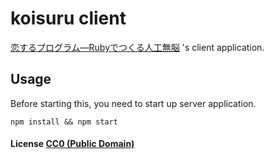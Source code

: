 # koisuru client

[恋するプログラム―Rubyでつくる人工無脳](http://www.amazon.co.jp/%E6%81%8B%E3%81%99%E3%82%8B%E3%83%97%E3%83%AD%E3%82%B0%E3%83%A9%E3%83%A0%E2%80%95Ruby%E3%81%A7%E3%81%A4%E3%81%8F%E3%82%8B%E4%BA%BA%E5%B7%A5%E7%84%A1%E8%84%B3-%E7%A7%8B%E5%B1%B1-%E6%99%BA%E4%BF%8A/dp/4839917299) 's client application.

## Usage

Before starting this, you need to start up server application.

```
npm install && npm start
```

#### License [CC0 (Public Domain)](LICENSE.md)
